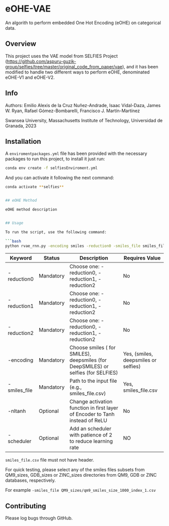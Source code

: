 # eOHE-VAE

An algorith to perform embedded One Hot Encoding (eOHE) on categorical data.

## Overview

This project uses the VAE model from SELFIES Project (https://github.com/aspuru-guzik-group/selfies/tree/master/original_code_from_paper/vae), and it has been modified to handle two different ways to perform eOHE, denominated eOHE-V1 and eOHE-V2.

## Info

Authors: Emilio Alexis de la Cruz Nuñez-Andrade, Isaac Vidal-Daza, James W. Ryan, Rafael Gómez-Bombarelli, Francisco J. Martín-Martínez


Swansea University, Massachusetts Institute of Technology, Universidad de Granada, 2023

## Installation

A `enviromentpackages.yml` file has been provided with the necessary packages to run this project, to install it just run:
```bash
conda env create -f selfiesEnviroment.yml
```
And you can activate it following the next command:

```bash
conda activate **selfies**


## eOHE Method

eOHE method description


## Usage

To run the script, use the following command:

```bash
python rvae_rnn.py -encoding smiles -reduction0 -smiles_file smiles_file.csv
``` 
| Keyword  | Status    | Description                                                                             | Requires Value |
|--------------|-----------|-------------------------------------------------------------------------------------|-----------------------|
| -reduction0  | Mandatory | Choose one: -reduction0, -reduction1, -reduction2                                   | No  |
| -reduction1  | Mandatory | Choose one: -reduction0, -reduction1, -reduction2                                   | No  |
| -reduction2  | Mandatory | Choose one: -reduction0, -reduction1, -reduction2                                   | No  |
| -encoding    | Mandatory | Choose smiles ( for SMILES), deepsmiles (for DeepSMILES) or selfies (for SELFIES)   | Yes, (smiles, deepsmiles or selfies)  |
| -smiles_file | Mandatory | Path to the input file (e.g., smiles_file.csv)           | Yes, smiles_file.csv  |
| -nltanh      | Optional  | Change activation function in first layer of Encoder to Tanh instead of ReLU        | No  |
| -scheduler   | Optional  | Add an scheduler with patience of 2 to reduce learning rate                         | NO  |

``smiles_file.csv`` file must not have header. 

For quick testing, please select any of the smiles files subsets from QM9_sizes, GDB_sizes or ZINC_sizes 
directories from QM9, GDB or ZINC databases, respectively.

For example
 ``-smiles_file QM9_sizes/qm9_smiles_size_1000_index_1.csv``

## Contributing

Please log bugs through GitHub.


